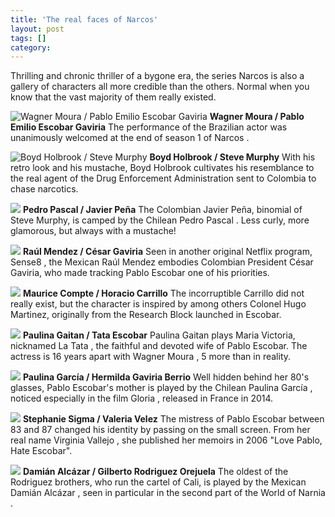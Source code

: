```yaml
---
title: 'The real faces of Narcos'
layout: post
tags: []
category: 
---
```

Thrilling and chronic thriller of a bygone era, the series Narcos is also a gallery of characters all more credible than the others. Normal when you know that the vast majority of them really existed.

![Wagner Moura / Pablo Emilio Escobar Gaviria](http://fr.web.img2.acsta.net/r_1920_1080/newsv7/16/09/01/16/25/2709240.jpg "Wagner Moura / Pablo Emilio Escobar Gaviria") **Wagner Moura / Pablo Emilio Escobar Gaviria** The performance of the Brazilian actor was unanimously welcomed at the end of season 1 of Narcos .

![Boyd Holbrook / Steve Murphy](http://fr.web.img5.acsta.net/r_1920_1080/newsv7/16/09/01/16/27/0286780.jpg "Boyd Holbrook / Steve Murphy")
**Boyd Holbrook / Steve Murphy** With his retro look and his mustache,  Boyd Holbrook cultivates his resemblance to the real agent of the Drug Enforcement Administration sent to Colombia to chase narcotics.

![](http://fr.web.img6.acsta.net/r_1920_1080/newsv7/16/09/01/16/27/5068940.jpg) **Pedro Pascal / Javier Peña** The Colombian Javier Peña, binomial of Steve Murphy, is camped by the Chilean Pedro Pascal . Less curly, more glamorous, but always with a mustache!

![](http://fr.web.img4.acsta.net/r_1920_1080/newsv7/16/09/01/16/28/3573140.jpg) **Raúl Mendez / César Gaviria** Seen in another original Netflix program, Sense8 , the Mexican  Raúl Mendez embodies Colombian President César Gaviria, who made tracking Pablo Escobar one of his priorities.

![](http://fr.web.img3.acsta.net/r_1920_1080/newsv7/16/09/01/16/30/2228300.jpg) **Maurice Compte / Horacio Carrillo** The incorruptible Carrillo did not really exist, but the character is inspired by among others Colonel Hugo Martinez, originally from the Research Block launched in Escobar.

![](http://fr.web.img3.acsta.net/r_1920_1080/newsv7/16/09/01/16/37/5735590.jpg) **Paulina Gaitan / Tata Escobar** Paulina Gaitan  plays Maria Victoria, nicknamed La Tata , the faithful and devoted wife of Pablo Escobar. The actress is 16 years apart with Wagner Moura , 5 more than in reality.

![](http://fr.web.img6.acsta.net/r_1920_1080/newsv7/16/09/01/16/39/0839210.jpg) **Paulina García / Hermilda Gaviria Berrio** Well hidden behind her 80's glasses, Pablo Escobar's mother is played by the Chilean Paulina García , noticed especially in the film Gloria , released in France in 2014.

![](http://fr.web.img6.acsta.net/r_1920_1080/newsv7/16/09/01/16/41/0267270.jpg) **Stephanie Sigma / Valeria Velez** The mistress of Pablo Escobar between 83 and 87 changed his identity by passing on the small screen. From her real name Virginia Vallejo , she published her memoirs in 2006 "Love Pablo, Hate Escobar".

![](http://fr.web.img6.acsta.net/r_1920_1080/newsv7/16/09/01/16/41/5839510.jpg) **Damián Alcázar / Gilberto Rodriguez Orejuela** The oldest of the Rodriguez brothers, who run the cartel of Cali, is played by the Mexican Damián Alcázar , seen in particular in the second part of the World of Narnia .
